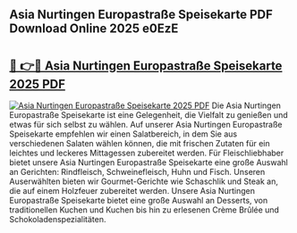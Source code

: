 ## Asia Nurtingen Europastraße Speisekarte PDF Download Online 2025 e0EzE

# <h2><a href="http://gc7io3.nevu.top/?p=Asia+Nurtingen+Europastra%c3%9fe+Speisekarte">🔗 👉🔴 Asia Nurtingen Europastraße Speisekarte 2025 PDF</a></h2>

[![Asia Nurtingen Europastraße Speisekarte 2025 PDF](https://i.imgur.com/dBaPXMq.png)](http://gc7io3.nevu.top/?p=Asia+Nurtingen+Europastra%c3%9fe+Speisekarte)
Die Asia Nurtingen Europastraße Speisekarte ist eine Gelegenheit, die Vielfalt zu genießen und etwas für sich selbst zu wählen. Auf unserer Asia Nurtingen Europastraße Speisekarte empfehlen wir einen Salatbereich, in dem Sie aus verschiedenen Salaten wählen können, die mit frischen Zutaten für ein leichtes und leckeres Mittagessen zubereitet werden. Für Fleischliebhaber bietet unsere Asia Nurtingen Europastraße Speisekarte eine große Auswahl an Gerichten: Rindfleisch, Schweinefleisch, Huhn und Fisch. Unseren Auserwählten bieten wir Gourmet-Gerichte wie Schaschlik und Steak an, die auf einem Holzfeuer zubereitet werden. Unsere Asia Nurtingen Europastraße Speisekarte bietet eine große Auswahl an Desserts, von traditionellen Kuchen und Kuchen bis hin zu erlesenen Crème Brûlée und Schokoladenspezialitäten.

